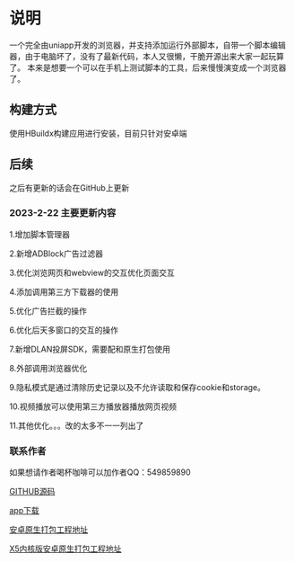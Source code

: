# 说明
一个完全由uniapp开发的浏览器，并支持添加运行外部脚本，自带一个脚本编辑器，由于电脑坏了，没有了最新代码，本人又很懒，干脆开源出来大家一起玩算了。 本来是想要一个可以在手机上测试脚本的工具，后来慢慢演变成一个浏览器了。

## 构建方式
使用HBuildx构建应用进行安装，目前只针对安卓端

## 后续
之后有更新的话会在GitHub上更新

### 2023-2-22 主要更新内容
1.增加脚本管理器  

2.新增ADBlock广告过滤器  

3.优化浏览网页和webview的交互优化页面交互  

4.添加调用第三方下载器的使用  

5.优化广告拦截的操作  

6.优化后天多窗口的交互的操作  

7.新增DLAN投屏SDK，需要配和原生打包使用

8.外部调用浏览器优化

9.隐私模式是通过清除历史记录以及不允许读取和保存cookie和storage。

10.视频播放可以使用第三方播放器播放网页视频

11.其他优化。。。改的太多不一一列出了

### 联系作者

 如果想请作者喝杯咖啡可以加作者QQ：549859890
	


[GITHUB源码](https://github.com/SHEE94/unibrowser)

[app下载](https://pan.baidu.com/s/1Zo5s-rohq3nA0Z2HFuPQUA?pwd=9999)

[安卓原生打包工程地址](https://pan.baidu.com/s/1LzNzTwMse_2eE4UEqqsCYg?pwd=9999)

[X5内核版安卓原生打包工程地址](https://pan.baidu.com/s/1f0ZqsIbxdr6hHsGGocxZ0g?pwd=9999)